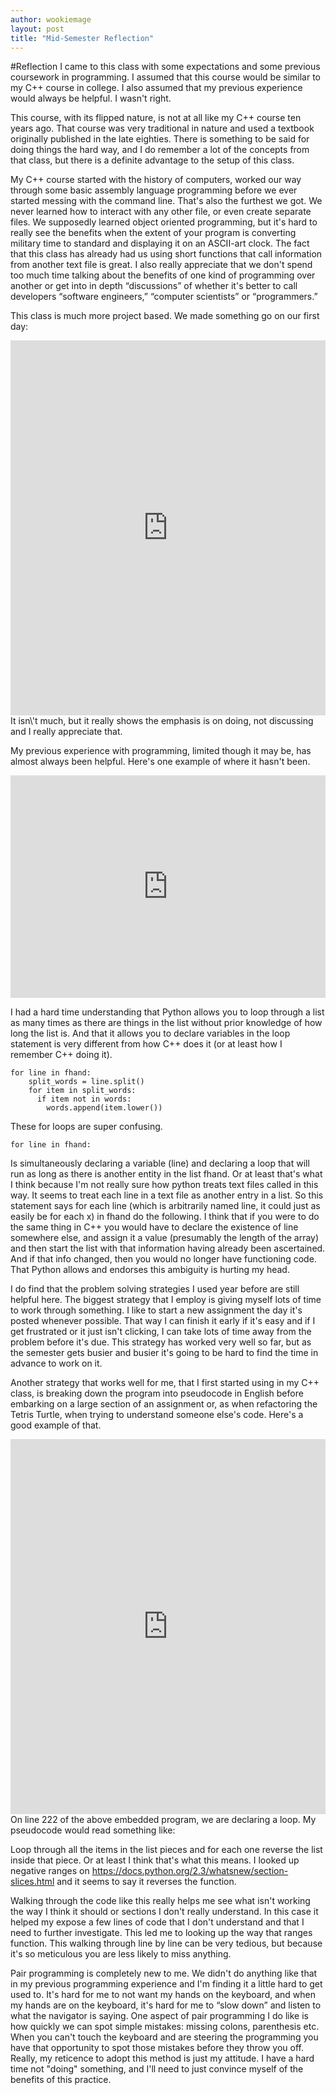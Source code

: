 ```yaml
---
author: wookiemage
layout: post
title: "Mid-Semester Reflection"
---
```

#Reflection
I came to this class with some expectations and some previous coursework in programming. I assumed that this course would be similar to my C++ course in college. I also assumed that my previous experience would always be helpful. I wasn\'t right.

This course, with its flipped nature, is not at all like my C++ course ten years ago. That course was very traditional in nature and used a textbook originally published in the late eighties. There is something to be said for doing things the hard way, and I do remember a lot of the concepts from that class, but there is a definite advantage to the setup of this class.

My C++ course started with the history of computers, worked our way through some basic assembly language programming before we ever started messing with the command line. That\'s also the furthest we got. We never learned how to interact with any other file, or even create separate files. We supposedly learned object oriented programming, but it\'s hard to really see the benefits when the extent of your program is converting military time to standard and displaying it on an ASCII-art clock. The fact that this class has already had us using short functions that call information from another text file is great. I also really appreciate that we don\'t spend too much time talking about the benefits of one kind of programming over another or get into in depth “discussions” of whether it\'s better to call developers “software engineers,” “computer scientists” or “programmers.”

This class is much more project based. We made something go on our first day:
<iframe src="https://trinket.io/embed/python/7c81b5cc31" width="100%" height="600" frameborder="0" marginwidth="0" marginheight="0" allowfullscreen></iframe>
It isn\'t much, but it really shows the emphasis is on doing, not discussing and I really appreciate that.

My previous experience with programming, limited though it may be, has almost always been helpful. Here\'s one example of where it hasn\'t been.
<iframe src="https://trinket.io/embed/python/448c8c4f8a" width="100%" height="356" frameborder="0" marginwidth="0" marginheight="0" allowfullscreen></iframe>

I had a hard time understanding that Python allows you to loop through a list as many times as there are things in the list without prior knowledge of how long the list is. And that it allows you to declare variables in the loop statement is very different from how C++ does it (or at least how I remember C++ doing it). 
```
for line in fhand:
    split_words = line.split()
    for item in split_words:
      if item not in words:
        words.append(item.lower())
```
These for loops are super confusing. 
```
for line in fhand:
```
Is simultaneously declaring a variable (line) and declaring a loop that will run as long as there is another entity in the list fhand. Or at least that\'s what I think because I\'m not really sure how python treats text files called in this way. It seems to treat each line in a text file as another entry in a list. So this statement says for each line (which is arbitrarily named line, it could just as easily be for each x) in fhand do the following. I think that if you were to do the same thing in C++ you would have to declare the existence of line somewhere else, and assign it a value (presumably the length of the array) and then start the list with that information having already been ascertained. And if that info changed, then you would no longer have functioning code. That Python allows and endorses this ambiguity is hurting my head.


I do find that the problem solving strategies I used year before are still helpful here. The biggest strategy that I employ is giving myself lots of time to work through something. I like to start a new assignment the day it\'s posted whenever possible. That way I can finish it early if it\'s easy and if I get frustrated or it just isn\'t clicking, I can take lots of time away from the problem before it\'s due. This strategy has worked very well so far, but as the semester gets busier and busier it\'s going to be hard to find the time in advance to work on it.

Another strategy that works well for me, that I first started using in my C++ class, is breaking down the program into pseudocode in English before embarking on a large section of an assignment or, as when refactoring the Tetris Turtle, when trying to understand someone else\'s code. Here\'s a good example of that.

<iframe src="https://trinket.io/embed/python/d0b14e13d2" width="100%" height="600" frameborder="0" marginwidth="0" marginheight="0" allowfullscreen=""></iframe>
On line 222 of the above embedded program, we are declaring a loop. My pseudocode would read something like:

Loop through all the items in the list pieces and for each one reverse the list inside that piece. Or at least I think that\'s what this means. I looked up negative ranges on https://docs.python.org/2.3/whatsnew/section-slices.html and it seems to say it reverses the function. 

Walking through the code like this really helps me see what isn\'t working the way I think it should or sections I don\'t really understand. In this case it helped my expose a few lines of code that I don\'t understand and that I need to further investigate. This led me to looking up the way that ranges function.  This walking through line by line can be very tedious, but because it\'s so meticulous you are less likely to miss anything.

Pair programming is completely new to me. We didn\'t do anything like that in my previous programming experience and I\'m finding it a little hard to get used to. It\'s hard for me to not want my hands on the keyboard, and when my hands are on the keyboard, it\'s hard for me to “slow down” and listen to what the navigator is saying. One aspect of pair programming I do like is how quickly we can spot simple mistakes: missing colons, parenthesis etc.  When you can\'t touch the keyboard and are steering the programming you have that opportunity to spot those mistakes before they throw you off. Really, my reticence to adopt this method is just my attitude. I have a hard time not "doing" something, and I\'ll need to just convince myself of the benefits of this practice.
